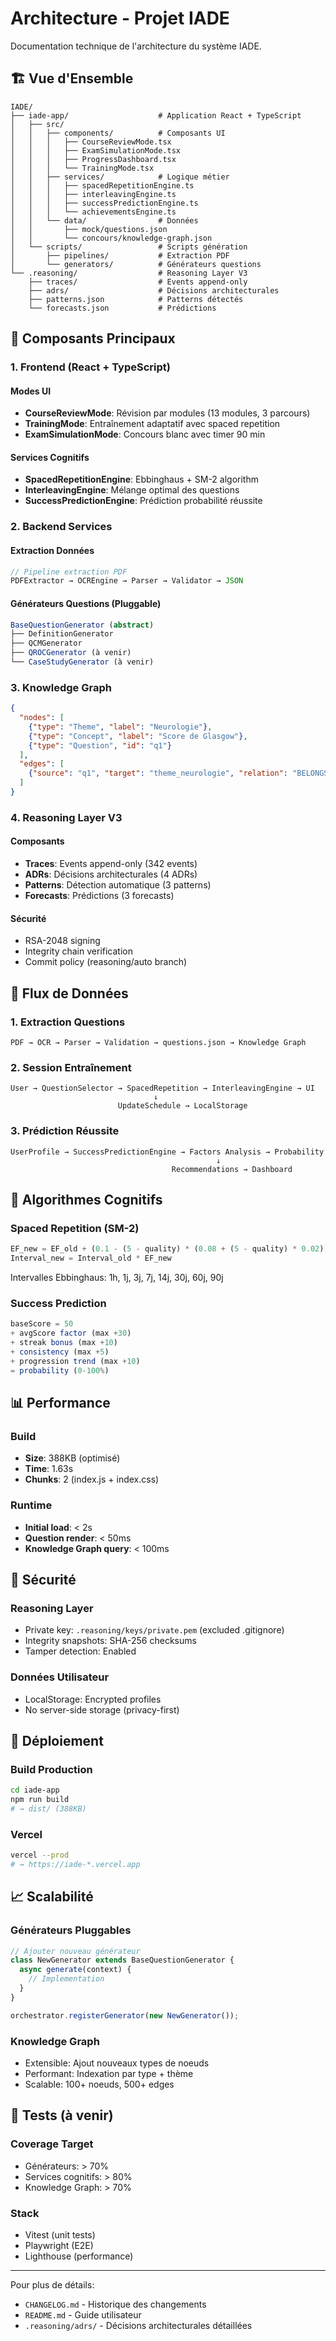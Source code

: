 # Architecture - Projet IADE

Documentation technique de l'architecture du système IADE.

## 🏗️ Vue d'Ensemble

```
IADE/
├── iade-app/                    # Application React + TypeScript
│   ├── src/
│   │   ├── components/          # Composants UI
│   │   │   ├── CourseReviewMode.tsx
│   │   │   ├── ExamSimulationMode.tsx
│   │   │   ├── ProgressDashboard.tsx
│   │   │   └── TrainingMode.tsx
│   │   ├── services/            # Logique métier
│   │   │   ├── spacedRepetitionEngine.ts
│   │   │   ├── interleavingEngine.ts
│   │   │   ├── successPredictionEngine.ts
│   │   │   └── achievementsEngine.ts
│   │   └── data/                # Données
│   │       ├── mock/questions.json
│   │       └── concours/knowledge-graph.json
│   └── scripts/                 # Scripts génération
│       ├── pipelines/           # Extraction PDF
│       └── generators/          # Générateurs questions
└── .reasoning/                  # Reasoning Layer V3
    ├── traces/                  # Events append-only
    ├── adrs/                    # Décisions architecturales
    ├── patterns.json            # Patterns détectés
    └── forecasts.json           # Prédictions
```

## 🎯 Composants Principaux

### 1. Frontend (React + TypeScript)

#### Modes UI
- **CourseReviewMode**: Révision par modules (13 modules, 3 parcours)
- **TrainingMode**: Entraînement adaptatif avec spaced repetition
- **ExamSimulationMode**: Concours blanc avec timer 90 min

#### Services Cognitifs
- **SpacedRepetitionEngine**: Ebbinghaus + SM-2 algorithm
- **InterleavingEngine**: Mélange optimal des questions
- **SuccessPredictionEngine**: Prédiction probabilité réussite

### 2. Backend Services

#### Extraction Données
```typescript
// Pipeline extraction PDF
PDFExtractor → OCREngine → Parser → Validator → JSON
```

#### Générateurs Questions (Pluggable)
```typescript
BaseQuestionGenerator (abstract)
├── DefinitionGenerator
├── QCMGenerator
├── QROCGenerator (à venir)
└── CaseStudyGenerator (à venir)
```

### 3. Knowledge Graph

```json
{
  "nodes": [
    {"type": "Theme", "label": "Neurologie"},
    {"type": "Concept", "label": "Score de Glasgow"},
    {"type": "Question", "id": "q1"}
  ],
  "edges": [
    {"source": "q1", "target": "theme_neurologie", "relation": "BELONGS_TO"}
  ]
}
```

### 4. Reasoning Layer V3

#### Composants
- **Traces**: Events append-only (342 events)
- **ADRs**: Décisions architecturales (4 ADRs)
- **Patterns**: Détection automatique (3 patterns)
- **Forecasts**: Prédictions (3 forecasts)

#### Sécurité
- RSA-2048 signing
- Integrity chain verification
- Commit policy (reasoning/auto branch)

## 🔄 Flux de Données

### 1. Extraction Questions
```
PDF → OCR → Parser → Validation → questions.json → Knowledge Graph
```

### 2. Session Entraînement
```
User → QuestionSelector → SpacedRepetition → InterleavingEngine → UI
                                ↓
                        UpdateSchedule → LocalStorage
```

### 3. Prédiction Réussite
```
UserProfile → SuccessPredictionEngine → Factors Analysis → Probability
                                              ↓
                                    Recommendations → Dashboard
```

## 🧠 Algorithmes Cognitifs

### Spaced Repetition (SM-2)
```typescript
EF_new = EF_old + (0.1 - (5 - quality) * (0.08 + (5 - quality) * 0.02))
Interval_new = Interval_old * EF_new
```

Intervalles Ebbinghaus: 1h, 1j, 3j, 7j, 14j, 30j, 60j, 90j

### Success Prediction
```typescript
baseScore = 50
+ avgScore factor (max +30)
+ streak bonus (max +10)
+ consistency (max +5)
+ progression trend (max +10)
= probability (0-100%)
```

## 📊 Performance

### Build
- **Size**: 388KB (optimisé)
- **Time**: 1.63s
- **Chunks**: 2 (index.js + index.css)

### Runtime
- **Initial load**: < 2s
- **Question render**: < 50ms
- **Knowledge Graph query**: < 100ms

## 🔐 Sécurité

### Reasoning Layer
- Private key: `.reasoning/keys/private.pem` (excluded .gitignore)
- Integrity snapshots: SHA-256 checksums
- Tamper detection: Enabled

### Données Utilisateur
- LocalStorage: Encrypted profiles
- No server-side storage (privacy-first)

## 🚀 Déploiement

### Build Production
```bash
cd iade-app
npm run build
# → dist/ (388KB)
```

### Vercel
```bash
vercel --prod
# → https://iade-*.vercel.app
```

## 📈 Scalabilité

### Générateurs Pluggables
```typescript
// Ajouter nouveau générateur
class NewGenerator extends BaseQuestionGenerator {
  async generate(context) {
    // Implementation
  }
}

orchestrator.registerGenerator(new NewGenerator());
```

### Knowledge Graph
- Extensible: Ajout nouveaux types de noeuds
- Performant: Indexation par type + thème
- Scalable: 100+ noeuds, 500+ edges

## 🧪 Tests (à venir)

### Coverage Target
- Générateurs: > 70%
- Services cognitifs: > 80%
- Knowledge Graph: > 70%

### Stack
- Vitest (unit tests)
- Playwright (E2E)
- Lighthouse (performance)

---

Pour plus de détails:
- `CHANGELOG.md` - Historique des changements
- `README.md` - Guide utilisateur
- `.reasoning/adrs/` - Décisions architecturales détaillées

